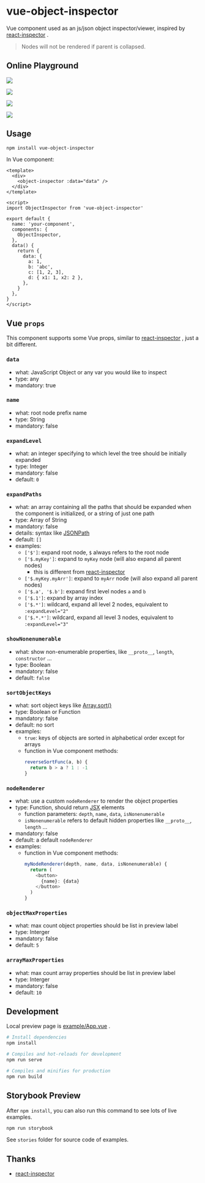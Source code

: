 # vue-object-inspector

Vue component used as an js/json object inspector/viewer, inspired by [react-inspector](https://github.com/storybookjs/react-inspector) .

> Nodes will not be rendered if parent is collapsed.

## Online Playground

![](https://raw.githubusercontent.com/vikyd/repos-bigfile/main/vue-object-inspector/object.png)

![](https://raw.githubusercontent.com/vikyd/repos-bigfile/main/vue-object-inspector/array.png)

![](https://raw.githubusercontent.com/vikyd/repos-bigfile/main/vue-object-inspector/json.png)

![](https://raw.githubusercontent.com/vikyd/repos-bigfile/main/vue-object-inspector/proto.png)

## Usage

```sh
npm install vue-object-inspector
```

In Vue component:

```vue
<template>
  <div>
    <object-inspector :data="data" />
  </div>
</template>

<script>
import ObjectInspector from 'vue-object-inspector'

export default {
  name: 'your-component',
  components: {
    ObjectInspector,
  },
  data() {
    return {
      data: {
        a: 1,
        b: 'abc',
        c: [1, 2, 3],
        d: { x1: 1, x2: 2 },
      },
    }
  },
}
</script>
```

## Vue `props`

This component supports some Vue props, similar to [react-inspector](https://github.com/storybookjs/react-inspector/blob/v5.1.0/README.md#api) , just a bit different.

### `data`

- what: JavaScript Object or any var you would like to inspect
- type: any
- mandatory: true

### `name`

- what: root node prefix name
- type: String
- mandatory: false

### `expandLevel`

- what: an integer specifying to which level the tree should be initially expanded
- type: Integer
- mandatory: false
- default: `0`

### `expandPaths`

- what: an array containing all the paths that should be expanded when the component is initialized, or a string of just one path
- type: Array of String
- mandatory: false
- details: syntax like [JSONPath](https://goessner.net/articles/JsonPath/)
- default: `[]`
- examples:
  - `['$']`: expand root node, `$` always refers to the root node
  - `['$.myKey']`: expand to `myKey` node (will also expand all parent nodes)
    - this is different from [react-inspector](https://github.com/storybookjs/react-inspector)
  - `['$.myKey.myArr']`: expand to `myArr` node (will also expand all parent nodes)
  - `['$.a', '$.b']`: expand first level nodes `a` and `b`
  - `['$.1']`: expand by array index
  - `['$.*']`: wildcard, expand all level 2 nodes, equivalent to `:expandLevel="2"`
  - `['$.*.*']`: wildcard, expand all level 3 nodes, equivalent to `:expandLevel="3"`

### `showNonenumerable`

- what: show non-enumerable properties, like `__proto__`, `length`, `constructor` ...
- type: Boolean
- mandatory: false
- default: `false`

### `sortObjectKeys`

- what: sort object keys like [Array.sort()](https://developer.mozilla.org/en-US/docs/Web/JavaScript/Reference/Global_Objects/Array/sort)
- type: Boolean or Function
- mandatory: false
- default: no sort
- examples:
  - `true`: keys of objects are sorted in alphabetical order except for arrays
  - function in Vue component methods:
    ```js
    reverseSortFunc(a, b) {
      return b > a ? 1 : -1
    }
    ```

### `nodeRenderer`

- what: use a custom `nodeRenderer` to render the object properties
- type: Function, should return [JSX](https://cn.vuejs.org/v2/guide/render-function.html#ad) elements
  - function parameters: `depth`, `name`, `data`, `isNonenumerable`
  - `isNonenumerable` refers to default hidden properties like `__proto__`, `length` ...
- mandatory: false
- default: a default `nodeRenderer`
- examples:
  - function in Vue component methods:
    ```js
    myNodeRenderer(depth, name, data, isNonenumerable) {
      return (
        <button>
          {name}: {data}
        </button>
      )
    }
    ```

### `objectMaxProperties`

- what: max count object properties should be list in preview label
- type: Interger
- mandatory: false
- default: `5`

### `arrayMaxProperties`

- what: max count array properties should be list in preview label
- type: Interger
- mandatory: false
- default: `10`

## Development

Local preview page is [example/App.vue](example/App.vue) .

```sh
# Install dependencies
npm install

# Compiles and hot-reloads for development
npm run serve

# Compiles and minifies for production
npm run build
```

## Storybook Preview

After `npm install`, you can also run this command to see lots of live examples.

```sh
npm run storybook
```

See `stories` folder for source code of examples.

## Thanks

- [react-inspector](https://github.com/storybookjs/react-inspector)
